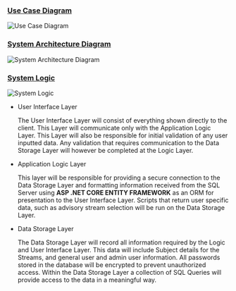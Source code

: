 ### <b style="text-decoration: underline">Use Case Diagram</b>

<img src="https://i.ibb.co/JcqPWQj/Untitled-Diagram-drawio.png" alt="Use Case Diagram"/>

### <b style="text-decoration: underline">System Architecture Diagram</b>

<img src="https://i.ibb.co/2WFBB4Q/pary-1.png" alt="System Architecture Diagram"/>

### <b style="text-decoration: underline">System Logic</b>

<img src="https://fakeimg.pl/640x360" alt="System Logic"/>

- User Interface Layer

  The User Interface Layer will consist of everything shown directly to the client. This Layer will communicate only with the Application Logic Layer. This Layer will also be responsible for initial validation of any user inputted data. Any validation that requires communication to the Data Storage Layer will however be completed at the Logic Layer.

- Application Logic Layer

  This layer will be responsible for providing a secure connection to the Data Storage Layer and formatting information received from the SQL Server using **ASP .NET CORE ENTITY FRAMEWORK** as an ORM for presentation to the User Interface Layer. Scripts that return user specific data, such as advisory stream selection will be run on the Data Storage Layer.

- Data Storage Layer

  The Data Storage Layer will record all information required by the Logic and User Interface Layer. This data will include Subject details for the Streams, and general user and admin user information. All passwords stored in the database will be encrypted to prevent unauthorized access. Within the Data Storage Layer a collection of SQL Queries will provide access to the data in a meaningful way.
